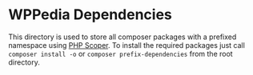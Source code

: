 # WPPedia Dependencies

This directory is used to store all composer packages with a prefixed namespace using [PHP Scoper](https://github.com/humbug/php-scoper).
To install the required packages just call `composer install -o` or `composer prefix-dependencies` from the root directory.
